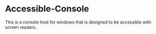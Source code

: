 # Accessible-Console
This is a console host for windows that is designed to be accessible with screen readers.
